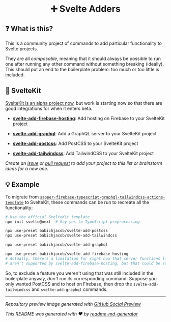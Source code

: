 <h1 align="center">➕ Svelte Adders</h1>

## ❓ What is this?
This is a community project of commands to add particular functionality to Svelte projects.

They are all *composable*, meaning that it should always be possible to run one after running any other command without something breaking (ideally). This should put an end to the boilerplate problem: too much or too little is included.

## 🧰 SvelteKit
[SvelteKit is an alpha project now](https://svelte.dev/blog/whats-the-deal-with-sveltekit), but work is starting now so that there are good integrations for when it enters beta.

* [**svelte-add-firebase-hosting**](https://github.com/babichjacob/svelte-add-firebase-hosting): Add hosting on Firebase to your SvelteKit project

* [**svelte-add-graphql**](https://github.com/babichjacob/svelte-add-graphql): Add a GraphQL server to your SvelteKit project

* [**svelte-add-postcss**](https://github.com/babichjacob/svelte-add-postcss): Add PostCSS to your SvelteKit project

* [**svelte-add-tailwindcss**](https://github.com/babichjacob/svelte-add-tailwindcss): Add TailwindCSS to your SvelteKit project

*Create an [issue](https://github.com/babichjacob/svelte-adders/issues) or [pull request](https://github.com/babichjacob/svelte-adders/pulls) to add your project to this list or brainstorm ideas for a new one.*

## 💡 Example
To migrate from [`sapper-firebase-typescript-graphql-tailwindcss-actions-template`](https://github.com/babichjacob/sapper-firebase-typescript-graphql-tailwindcss-actions-template) to SvelteKit, these commands can be run to recreate all the functionality:

```sh
# Use the official SvelteKit template
npm init svelte@next  # Say yes to TypeScript preprocessing

npx use-preset babichjacob/svelte-add-postcss
npx use-preset babichjacob/svelte-add-tailwindcss

npx use-preset babichjacob/svelte-add-graphql

npx use-preset babichjacob/svelte-add-firebase-hosting
# Actually, there's a limitation for right now that server functions like a GraphQL server
# aren't supported by svelte-add-firebase-hosting, but that could be solved later!
```

So, to exclude a feature you weren't using that was still included in the boilerplate anyway, *don't* run its corresponding command. Suppose you only wanted PostCSS and to host on Firebase, then drop the `svelte-add-tailwindcss` and `svelte-add-graphql` commands.

---

*Repository preview image generated with [GitHub Social Preview](https://social-preview.pqt.dev/)*

_This README was generated with ❤️ by [readme-md-generator](https://github.com/kefranabg/readme-md-generator)_
